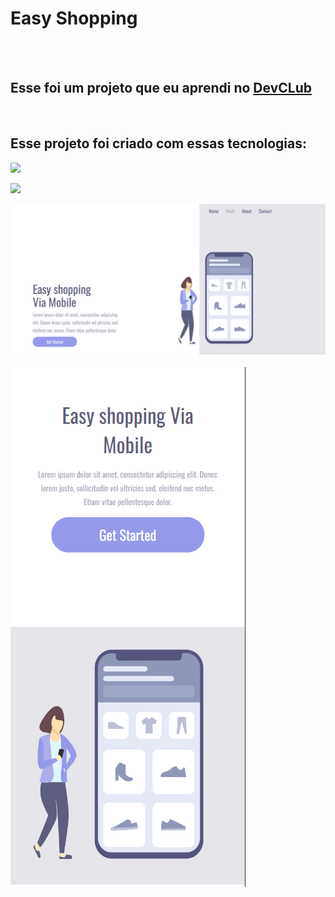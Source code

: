 <h1>Easy Shopping</h1>
<br>
<br>
<h2>Esse foi um projeto que eu aprendi no <a Href="Https://rodolfomori.com.br/devclub">DevCLub</a></h2>
<br>
<h2>Esse projeto foi criado com essas tecnologias:</h2>

<p><img src="https://img.shields.io/badge/HTML5-E34F26?style=for-the-badge&logo=html5&logoColor=white" ></p>
<p><img src="https://img.shields.io/badge/CSS3-1572B6?style=for-the-badge&logo=css3&logoColor=white"></p>

<img src="https://github.com/Felipereis22/Easy-shopping/blob/main/assets/Desktop.png?raw=true">
<br>
<br>
<img src="https://github.com/Felipereis22/Easy-shopping/blob/main/assets/Mobile.png?raw=true">
